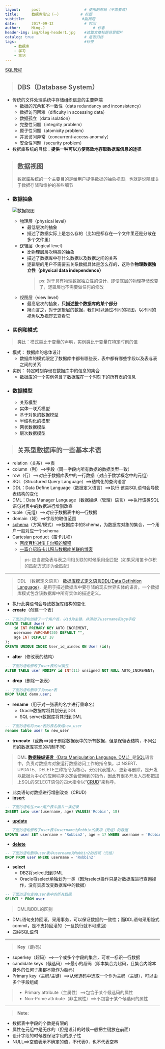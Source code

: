 ```yaml
---
layout:     post                    # 使用的布局（不需要改）
title:      数据库笔记（一）         # 标题
subtitle:                          #副标题
date:       2017-09-12              # 时间
author:     Ming.J                      # 作者
header-img: img/blog-header1.jpg    #这篇文章标题背景图片
catalog: true                       # 是否归档
tags:                               #标签
    - 数据库
    - 学习
    - 笔记
---
```


[SQL教程](http://www.w3school.com.cn/sql/index.asp)
> ## DBS（Database System）

* 传统的文件处理系统中存储组织信息的主要弊端
  * 数据的冗余和不一致性（data redundancy and inconsistency）
  * 数据访问困难（dificulty in accessing data）
  * 数据孤立（data isolation）
  * 完整性问题（integrity problem）
  * 原子性问题（atomicity problem）
  * 并发访问异常（concurrent-access anomaly）
  * 安全性问题（security problem）
* 数据库系统的目标：**提供一种可以方便高效地存取数据库信息的途径**

> ## 数据视图
> 数据库系统的一个主要目的是给用户提供数据的抽象视图，也就是说隐藏关于数据存储和维护的某些细节

* ### 数据抽象
  ![数据视图](http://upload-images.jianshu.io/upload_images/7222676-d79e079d68fdf082.png?imageMogr2/auto-orient/strip%7CimageView2/2/w/1240)

  * 物理层（physical level）
    * 最低层次的抽象
    * 描述了数据实际上是怎么存的（比如是都存在一个文件里还是分散在多个文件里）
  * 逻辑层（logical level）
    * 比物理层层次稍高的抽象
    * 描述了数据库中存什么数据以及数据之间的关系
    * 逻辑层的用户不需要去关系数据具体是怎么存的，这称作**物理数据独立性（physical data independence）**
      > ps: 对于具有物理数据独立性的设计，即便底层的物理存储改变了，逻辑层也不需要做任何的修改
  * 视图层（view level）
    * 最高层次的抽象，**只描述整个数据库的某个部分**
    * 简而言之，对于逻辑层的数据，我们可以通过不同的视图，以不同的视角以及视野去查看它

* ### 实例和模式
> 类比：模式类比于变量的声明，实例类比于变量在特定时刻的值

  * 模式： 数据库的总体设计
    * 数据库的模式限定了数据库中都有哪些表，表中都有哪些字段以及表与表之间的关系
  * 实例： 特定时刻存储在数据库中的信息的集合
    * 数据库的一个实例包含了数据库在一个时刻下的所有表的信息
* ### 数据模型
  * 关系模型
  * 实体—联系模型
  * 基于对象的数据模型
  * 半结构化的模型
  * 网状数据模型
  * 层次数据模型

> ## 关系型数据库的一些基本术语

*  relation（关系）==>表
*  column（列）==>字段（同一字段内所有数据的数据类型一致）
*  row（行）==>对应于数据库表中的一行数据（对应于数学概念中的元组）
*  SQL（Structured Query Language）==>结构化的查询语言
*  DDL：Data Define Language（数据定义语言）==>执行 该类SQL语句会导致表结构的变化
*  DML：Data Manager Language（数据操纵（管理）语言）==>执行该类SQL语句对表中的数据进行增删改查
*  tuple（元组）==>对应于数据表中的一行数据
*  domain（域）==>字段的取值范围
* [schema](https://baike.baidu.com/item/Schema/15286221)（方案/模式）==>数据库中的Schema，为数据库对象的集合，一个用户一般对应一个schema
*  Cartesian product（笛卡儿积）
    *  [百度百科对笛卡尔积的解释](https://baike.baidu.com/item/%E7%AC%9B%E5%8D%A1%E5%B0%94%E4%B9%98%E7%A7%AF/6323173?fr=aladdin&fromid=1434391&fromtitle=%E7%AC%9B%E5%8D%A1%E5%B0%94%E7%A7%AF)
    * [一篇介绍笛卡儿积与数据库关联的博客](http://blog.csdn.net/zouxiang2188/article/details/38731949)
    > ps: 应当避免表与表之间相关联的时候采用全匹配（如果采用笛卡尔积的匹配方式即为全匹配）
-----------------------------------------
> DDL （数据定义语言）
[数据库模式定义语言DDL(Data Definition Language)](https://baike.baidu.com/item/DDL/21997?fr=aladdin)，是用于描述数据库中要存储的现实世界实体的语言。一个数据库模式包含该数据库中所有实体的描述定义。

*   执行此类语句会导致数据库结构的变化
*    **create**（创建一个表）
``` sql
-- 下面的语句创建了一个用户表，以id为主键，并添加了username和age字段
CREATE TABLE User(
    id INT PRIMARY KEY AUTO_INCREMENT,
    username VARCHAR(20) DEFAULT "",
    age INT DEFAULT 18
);
CREATE UNIQUE INDEX User_id_uindex ON User (id);
```
*  **alter**（修改表的结构）
``` sql
-- 下面的语句修改了user表的id属性
ALTER TABLE user MODIFY id INT(11) unsigned NOT NULL AUTO_INCREMENT;
```
*  **drop**（删除一张表）
``` sql
-- 下面的语句删除了为user表
DROP TABLE demo.user;
```
*  **rename**（用于对一张表的名字进行重命名）
    *  Oracle数据库将其划分到DDL
    *  SQL server数据库将其归到DML
``` sql
-- 下面的语句将user表的表名改成new_user
rename table user to new_user
```
*  **truncate**（截断==>用于删除数据表中的所有数据，但是保留表结构，不同公司的数据库实现的机制不同）
> DML
[**数据操纵语言**（Data Manipulation Language, DML）](https://zh.wikipedia.org/wiki/%E8%B3%87%E6%96%99%E6%93%8D%E7%B8%B1%E8%AA%9E%E8%A8%80)是[SQL](https://zh.wikipedia.org/wiki/SQL)语言中，负责对数据库对象运行数据访问工作的指令集，以INSERT、UPDATE、DELETE三种指令为核心，分别代表插入、更新与删除，是开发以数据为中心的应用程序必定会使用到的指令，因此有很多开发人员都把加上SQL的SELECT语句的四大指令以“[CRUD](https://en.wikipedia.org/wiki/Create,_read,_update_and_delete)”来称呼。

*  此类语句对数据进行增删改查（CRUD）
*  [**insert**](http://www.w3school.com.cn/sql/sql_insert.asp)
``` sql
-- 下面的语句往user用户表中插入一条记录
INSERT into user(username, age) VALUES('Robbin', 18)
```
*  [**update**](http://www.w3school.com.cn/sql/sql_update.asp)
``` sql
-- 下面的语句修改了user表中username为Robbin的表项（元组）的数据
UPDATE user SET username = 'Robbin2', age = 17 WHERE username = 'Robbin'
```
*  [**delete**](http://www.w3school.com.cn/sql/sql_delete.asp)
``` sql
-- 下面的语句删除user表中username为Robbin2的表项（元组）
DROP FROM user WHERE username = 'Robbin2'
```
*  [**select**](http://www.w3school.com.cn/sql/sql_select.asp)
    *  DB2将select归到DML
    *  Oracle将select单独划为一类（因为select操作只是对数据库进行查询操作，没有实质改变数据库中的数据）
``` sql
-- 下面的语句查询user表中的所有数据
SELECT * FROM user
```

>  DML和DDL的区别
*  DML语句支持回滚，采用事务，可以保证数据的一致性；而DDL语句采用隐式commit，是不支持回滚的（一旦执行就不可撤回）
*  [四种SQL语句](http://www.jianshu.com/p/3817c9bf5d01)

-----------------------------------
> **Key**（键/码）
*  superkey（超码）==>一个或多个字段的集合，可唯一标识一行数据
*  candidate keys（候选码）==>最小的超码（即本集合为超码，且集合内除本身外的任何子集都不能作为超码）
*  Primary key（主码/主键）==>从候选码中选取一个作为主码（主键），可以由多个字段组成

> *   Primary attribute（主属性）==>包含于某个候选码的属性
> *  Non-Prime attribute（非主属性）==>不包含于某个候选码的属性

-----------------------------------
> **Note:**
*  数据表中字段的个数是有限的
*  属性在元组中是无序的（但是设计的时候一般把主键放在前面）
*  设计字段的时候要保证字段的原子性
*  NULL==>空值表示不确定的值，不代表0，也不代表空串
